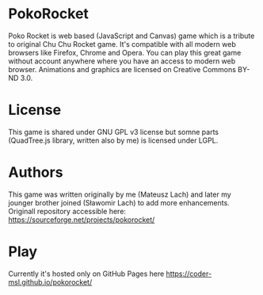 # PokoRocket

Poko Rocket is web based (JavaScript and Canvas)  game which is a tribute to original Chu Chu Rocket game. It's compatible with all modern web browsers like Firefox, Chrome and Opera. You can play this great game without account anywhere where you have an access to modern web browser. Animations and graphics are licensed on Creative Commons BY-ND 3.0.

# License 

This game is shared under GNU GPL v3 license but somne parts (QuadTree.js library, written also by me) is licensed under LGPL. 

# Authors

This game was written originally by me (Mateusz Lach) and later my jounger brother joined (Sławomir Lach) to add more enhancements. Originall repository accessible here: https://sourceforge.net/projects/pokorocket/

# Play 

Currently it's hosted only on GitHub Pages here https://coder-msl.github.io/pokorocket/

